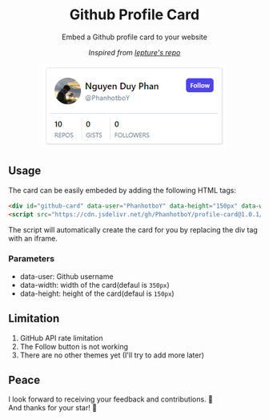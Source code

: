 <h1 align='center'>Github Profile Card</h1>

<p align='center'>Embed a Github profile card to your website</p>

<p align='center'>
        <i>Inspired from <a href='https://github.com/lepture/github-cards'>lepture's repo</a></i>
</p>

<p align='center'>
        <img src='./assets//sample-card.png' alt='Sample card' />
</p>

## Usage

The card can be easily embeded by adding the following HTML tags:

```HTML
<div id="github-card" data-user="PhanhotboY" data-height="150px" data-width="350px"></div>
<script src="https://cdn.jsdelivr.net/gh/PhanhotboY/profile-card@1.0.1/jsdelivr/widget.js"></script>
```

The script will automatically create the card for you by replacing the div tag with an iframe.

### Parameters

- data-user: Github username
- data-width: width of the card(defaul is `350px`)
- data-height: height of the card(defaul is `150px`)

## Limitation

1. GitHub API rate limitation
2. The Follow button is not working
3. There are no other themes yet (I'll try to add more later)

## Peace

I look forward to receiving your feedback and contributions. 🙌\
And thanks for your star! 🤞
